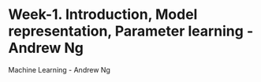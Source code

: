 # Week-1. Introduction, Model representation, Parameter learning - Andrew Ng
Machine Learning - Andrew Ng

